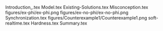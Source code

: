 Introduction_.tex
Model.tex
Existing-Solutions.tex
Misconception.tex
figures/ex-phi/ex-phi.png
figures/ex-no-phi/ex-no-phi.png
Synchronization.tex
figures/Counterexample1/Counterexample1.png
soft-realtime.tex
Hardness.tex
Summary.tex
  
  
  